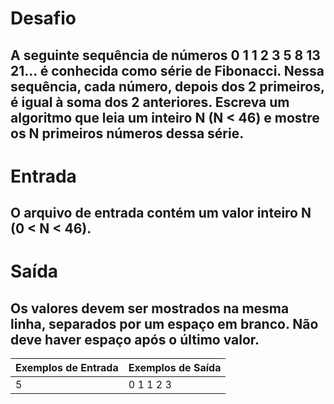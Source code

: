 # Desafio
## A seguinte sequência de números 0 1 1 2 3 5 8 13 21... é conhecida como série de Fibonacci. Nessa sequência, cada número, depois dos 2 primeiros, é igual à soma dos 2 anteriores. Escreva um algoritmo que leia um inteiro N (N < 46) e mostre os N primeiros números dessa série.

# Entrada
## O arquivo de entrada contém um valor inteiro N (0 < N < 46).

# Saída
## Os valores devem ser mostrados na mesma linha, separados por um espaço em branco. Não deve haver espaço após o último valor.

| Exemplos de Entrada  | Exemplos de Saída  |
|----------------------|--------------------|
|  5                   | 0 1 1 2 3          | 
